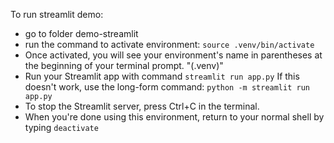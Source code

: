 To run streamlit demo: 
- go to folder demo-streamlit
- run the command to activate environment: `source .venv/bin/activate`
- Once activated, you will see your environment's name in parentheses at the beginning of your terminal prompt. "(.venv)"
- Run your Streamlit app with command `streamlit run app.py`
If this doesn't work, use the long-form command: `python -m streamlit run app.py`
- To stop the Streamlit server, press Ctrl+C in the terminal.
- When you're done using this environment, return to your normal shell by typing `deactivate`
